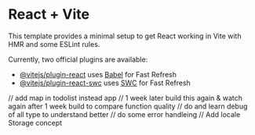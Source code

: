 # React + Vite

This template provides a minimal setup to get React working in Vite with HMR and some ESLint rules.

Currently, two official plugins are available:

- [@vitejs/plugin-react](https://github.com/vitejs/vite-plugin-react/blob/main/packages/plugin-react/README.md) uses [Babel](https://babeljs.io/) for Fast Refresh
- [@vitejs/plugin-react-swc](https://github.com/vitejs/vite-plugin-react-swc) uses [SWC](https://swc.rs/) for Fast Refresh
<!-- Tools react vite , react ,react dom, context api, tailwind css,javascript , coolers , git, github, netilify vercel, debugging -->



// add map in todolist instead app
// 1 week later build this again & watch again after 1 week build to compare function quality
//  do and learn debug of all type to understand better
// do some error handleing
// Add locale Storage concept
